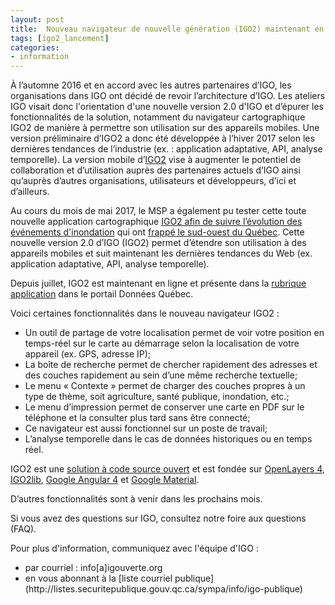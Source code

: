 ```yaml
---
layout: post
title:  Nouveau navigateur de nouvelle génération (IGO2) maintenant en ligne
tags: [igo2_lancement] 
categories:
- information
---
```


À l’automne 2016 et en accord avec les autres partenaires d’IGO, les organisations dans IGO ont décidé de revoir l’architecture d’IGO. 
Les ateliers IGO visait donc l'orientation d'une nouvelle version 2.0 d'IGO et d’épurer les fonctionnalités de la solution, notamment du navigateur cartographique IGO2 de manière à permettre son utilisation sur des appareils mobiles. 
Une version préliminaire d’IGO2 a donc été développée à l’hiver 2017 selon les dernières tendances de l’industrie (ex. : application adaptative, API, analyse temporelle). 
La  version  mobile  d’[IGO2](https://geoegl.msp.gouv.qc.ca/igo2/apercu-qc/) vise à augmenter le potentiel de collaboration et d’utilisation auprès des partenaires actuels d’IGO ainsi qu’auprès d’autres organisations, utilisateurs et développeurs, d’ici et d’ailleurs.

Au cours du mois de mai 2017, le MSP a également pu tester cette toute nouvelle application cartographique [IGO2 afin de suivre l’évolution des événements d'inondation](https://geoegl.msp.gouv.qc.ca/igo2/apercu-qc/?context=inondation) qui ont [frappé le sud-ouest du Québec](http://www.quebecgeographique.gouv.qc.ca/approfondir/bibliotheque/geoinfo/geoinfo-juillet-2017.asp).
Cette nouvelle version 2.0 d’IGO (IGO2) permet d’étendre son utilisation à des appareils mobiles et suit maintenant les dernières tendances du Web (ex. application adaptative, API, analyse temporelle).

Depuis juillet, IGO2 est maintenant en ligne et présente dans la [rubrique application](https://www.donneesquebec.ca/fr/applications/) dans le portail Données Québec.

<div class="liste_igo2" markdown="1" >
Voici certaines fonctionnalités dans le nouveau navigateur IGO2 :
<ul>
<li>Un outil de partage de votre localisation permet de voir votre position en temps-réel sur le carte au démarrage selon la localisation de votre appareil (ex. GPS, adresse IP);</li>
<li>La boîte de recherche permet de chercher rapidement des adresses et des couches rapidement au sein d’une même recherche textuelle;</li>
<li>Le menu « Contexte » permet de charger des couches propres à un type de thème, soit agriculture, santé publique, inondation, etc.;</li>
<li>Le menu d’impression permet de conserver une carte en PDF sur le téléphone et la consulter plus tard sans être connecté;</li>
<li>Ce navigateur est aussi fonctionnel sur un poste de travail;</li>
<li>L’analyse temporelle dans le cas de données historiques ou en temps réel.</li>
		</ul>
</div>

IGO2 est une [solution à code source ouvert](https://github.com/infra-geo-ouverte/igo2) et est fondée sur [OpenLayers 4](https://openlayers.org/), [IGO2lib](https://github.com/infra-geo-ouverte/igo2-lib), [Google Angular 4](https://angular.io/) et [Google Material](https://material.io/).

D’autres fonctionnalités sont à venir dans les prochains mois.

Si vous avez des questions sur IGO, consultez notre foire aux questions (FAQ).

Pour plus d'information, communiquez avec l'équipe d'IGO :
<div class="contact" markdown="1" >
<ul>
			<li>par courriel : info[a]igouverte.org</li>
			<li>en vous abonnant  à la [liste courriel publique](http://listes.securitepublique.gouv.qc.ca/sympa/info/igo-publique) </li>
		</ul>
</div>
